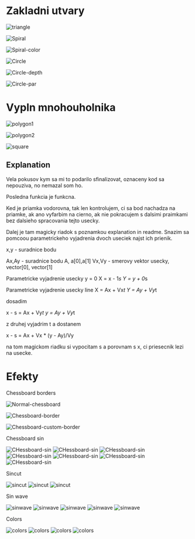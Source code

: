 # Zakladni utvary

![triangle](A-zakladni-utvari/triangle.png)

![Spiral](A-zakladni-utvari/spiral.png)

![Spiral-color](A-zakladni-utvari/spiral_color.png)

![Circle](A-zakladni-utvari/circle.png)

![Circle-depth](A-zakladni-utvari/circle_depth.png)

![Circle-par](A-zakladni-utvari/circle_par.png)

# Vypln mnohouholnika

![polygon1](B-mnohouhelnik/polygon1.png)

![polygon2](B-mnohouhelnik/polygon2.png)

![square](B-mnohouhelnik/square.png)

## Explanation

Vela pokusov kym sa mi to podarilo sfinalizovat, oznaceny kod sa nepouziva, no nemazal som ho.

Posledna funkcia je funkcna.

Ked je priamka vodorovna, tak len kontrolujem, ci sa bod nachadza na priamke, ak ano vyfarbim na cierno, ak nie pokracujem s dalsimi praimkami bez dalsieho spracovania tejto usecky.

Dalej je tam magicky riadok s poznamkou explanation in readme. Snazim sa pomcoou parametrickeho vyjadrenia dvoch useciek najst ich prienik.

x,y - suradnice bodu

Ax,Ay - suradnice bodu A, a[0],a[1]
Vx,Vy - smerovy vektor usecky, vector[0], vector[1]

Parametricke vyjadrenie usecky y = 0
X = x - 1*s
Y = y + 0*s

Parametricke vyjadrenie usecky line
X = Ax + Vx*t
Y = Ay + Vy*t

dosadim

x - s = Ax + Vy*t
y = Ay + Vy*t

z druhej vyjadrim t a dostanem

x - s = Ax + Vx * (y - Ay)/Vy

na tom magickom riadku si vypocitam s a porovnam s x, ci priesecnik lezi na usecke.

# Efekty

Chessboard borders

![Normal-chessboard](C-efekty/normal_chessboard.png)

![Chessboard-border](C-efekty/chessboard_border.png)

![Chessboard-custom-border](C-efekty/chessboard_custom_border.png)

Chessboard sin

![CHessboard-sin](C-efekty/chessboard_sin.png)
![CHessboard-sin](C-efekty/chessboard_sin_2.png)
![CHessboard-sin](C-efekty/chessboard_sin_3.png)
![CHessboard-sin](C-efekty/chessboard_sin_4.png)
![CHessboard-sin](C-efekty/chessboard_sin_5.png)
![CHessboard-sin](C-efekty/chessboard_sin_6.png)
![CHessboard-sin](C-efekty/chessboard_sin_7.png)

Sincut

![sincut](C-efekty/sin_cut.png)
![sincut](C-efekty/sin_cut_2.png)
![sincut](C-efekty/sin_cut_3.png)

Sin wave

![sinwave](C-efekty/sin_wave.png)
![sinwave](C-efekty/sin_wave_2.png)
![sinwave](C-efekty/sin_wave_3.png)
![sinwave](C-efekty/sin_wave_4.png)
![sinwave](C-efekty/sin_wave_5.png)

Colors

![colors](C-efekty/colors.png)
![colors](C-efekty/colors2.png)
![colors](C-efekty/colors3.png)
![colors](C-efekty/colors4.png)